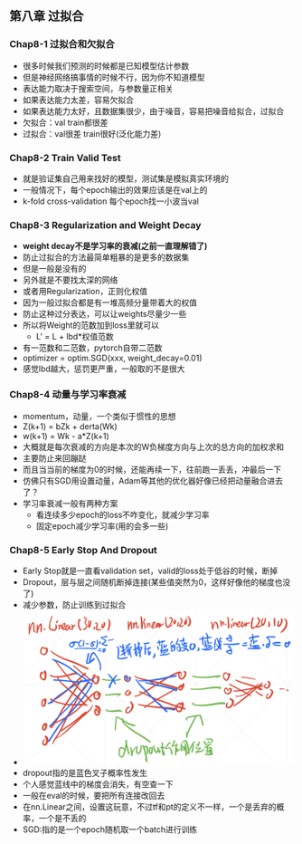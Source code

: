 ## 第八章 过拟合 
### Chap8-1 过拟合和欠拟合
- 很多时候我们预测的时候都是已知模型估计参数
- 但是神经网络搞事情的时候不行，因为你不知道模型
- 表达能力取决于搜索空间，与参数量正相关
- 如果表达能力太差，容易欠拟合
- 如果表达能力太好，且数据集很少，由于噪音，容易把噪音给拟合，过拟合
- 欠拟合：val train都很差
- 过拟合：val很差 train很好(泛化能力差)

### Chap8-2 Train Valid Test
- 就是验证集自己用来找好的模型，测试集是模拟真实环境的
- 一般情况下，每个epoch输出的效果应该是在val上的
- k-fold cross-validation 每个epoch找一小波当val

### Chap8-3 Regularization and Weight Decay
- **weight decay不是学习率的衰减(之前一直理解错了)**
- 防止过拟合的方法最简单粗暴的是更多的数据集
- 但是一般是没有的
- 另外就是不要找太深的网络
- 或者用Regularization，正则化权值
- 因为一般过拟合都是有一堆高频分量带着大的权值
- 防止这种过分表达，可以让weights尽量少一些
- 所以将Weight的范数加到loss里就可以
    - L' = L + lbd*权值范数
- 有一范数和二范数，pytorch自带二范数
- optimizer = optim.SGD(xxx, weight_decay=0.01)
- 感觉lbd越大，惩罚更严重，一般取的不是很大

### Chap8-4 动量与学习率衰减
- momentum，动量，一个类似于惯性的思想
- Z(k+1) = bZk + derta(Wk)
- w(k+1) = Wk - a*Z(k+1)
- 大概就是每次衰减的方向是本次的W负梯度方向与上次的总方向的加权求和
- 主要防止来回蹦跶
- 而且当当前的梯度为0的时候，还能再续一下，往前跑一丢丢，冲最后一下
- 仿佛只有SGD用设置动量，Adam等其他的优化器好像已经把动量融合进去了？
- 学习率衰减一般有两种方案
    - 看连续多少epoch的loss不咋变化，就减少学习率
    - 固定epoch减少学习率(用的会多一些)
    
### Chap8-5 Early Stop And Dropout
- Early Stop就是一直看validation set，valid的loss处于低谷的时候，断掉
- Dropout，层与层之间随机断掉连接(某些值突然为0，这样好像他的梯度也没了)
- 减少参数，防止训练到过拟合
- ![dropout](dropout.jpeg)
- dropout指的是蓝色叉子概率性发生
- 个人感觉蓝线中的梯度会消失，有空查一下
- 一般在eval的时候，要把所有连接改回去
- 在nn.Linear之间，设置这玩意，不过tf和pt的定义不一样，一个是丢弃的概率，一个是不丢的
- SGD:指的是一个epoch随机取一个batch进行训练



